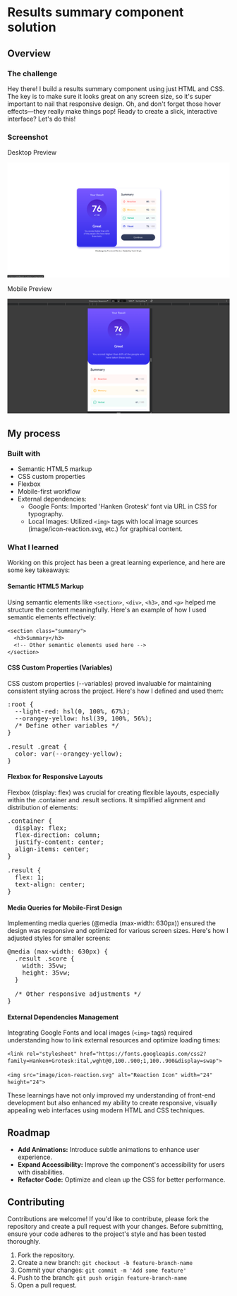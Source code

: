 # Results summary component solution

## Overview

### The challenge

Hey there! I build a results summary component using just HTML and CSS. The key is to make sure it looks great on any screen size, so it's super important to nail that responsive design. Oh, and don't forget those hover effects—they really make things pop! Ready to create a slick, interactive interface? Let's do this!

### Screenshot

Desktop Preview

![Desktop Preview](image/Desktop-Preview.png)

Mobile Preview

![Mobile Preview](image/Mobile-Preiew.png)


## My process

### Built with

- Semantic HTML5 markup
- CSS custom properties
- Flexbox
- Mobile-first workflow
- External dependencies:
  - Google Fonts: Imported 'Hanken Grotesk' font via URL in CSS for typography.
  - Local Images: Utilized `<img>` tags with local image sources (image/icon-reaction.svg, etc.) for graphical content.

### What I learned

Working on this project has been a great learning experience, and here are some key takeaways:

#### Semantic HTML5 Markup

Using semantic elements like `<section>`, `<div>`, `<h3>`, and `<p>` helped me structure the content meaningfully. Here's an example of how I used semantic elements effectively:

```
<section class="summary">
  <h3>Summary</h3>
  <!-- Other semantic elements used here -->
</section>
```

#### CSS Custom Properties (Variables)

CSS custom properties (--variables) proved invaluable for maintaining consistent styling across the project. Here's how I defined and used them:

<pre>
:root {
  --light-red: hsl(0, 100%, 67%);
  --orangey-yellow: hsl(39, 100%, 56%);
  /* Define other variables */
}

.result .great {
  color: var(--orangey-yellow);
}
</pre>

#### Flexbox for Responsive Layouts

Flexbox (display: flex) was crucial for creating flexible layouts, especially within the .container and .result sections. It simplified alignment and distribution of elements:

<pre>
.container {
  display: flex;
  flex-direction: column;
  justify-content: center;
  align-items: center;
}

.result {
  flex: 1;
  text-align: center;
}
</pre>

#### Media Queries for Mobile-First Design

Implementing media queries (@media (max-width: 630px)) ensured the design was responsive and optimized for various screen sizes. Here's how I adjusted styles for smaller screens:
<pre>
@media (max-width: 630px) {
  .result .score {
    width: 35vw;
    height: 35vw;
  }
  
  /* Other responsive adjustments */
}
</pre>

#### External Dependencies Management

Integrating Google Fonts and local images (`<img>` tags) required understanding how to link external resources and optimize loading times:

```
<link rel="stylesheet" href="https://fonts.googleapis.com/css2?family=Hanken+Grotesk:ital,wght@0,100..900;1,100..900&display=swap">

<img src="image/icon-reaction.svg" alt="Reaction Icon" width="24" height="24">
```

These learnings have not only improved my understanding of front-end development but also enhanced my ability to create responsive, visually appealing web interfaces using modern HTML and CSS techniques.


## Roadmap

- **Add Animations:** Introduce subtle animations to enhance user experience.
- **Expand Accessibility:** Improve the component's accessibility for users with disabilities.
- **Refactor Code:** Optimize and clean up the CSS for better performance.

## Contributing
Contributions are welcome! If you'd like to contribute, please fork the repository and create a pull request with your changes. Before submitting, ensure your code adheres to the project's style and has been tested thoroughly.

1. Fork the repository.
2. Create a new branch: `git checkout -b feature-branch-name`
3. Commit your changes: `git commit -m 'Add some feature'`
4. Push to the branch: `git push origin feature-branch-name`
5. Open a pull request.

